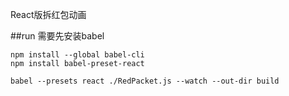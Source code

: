 React版拆红包动画

##run
需要先安装babel
```
npm install --global babel-cli
npm install babel-preset-react
```

`babel --presets react ./RedPacket.js --watch --out-dir build`